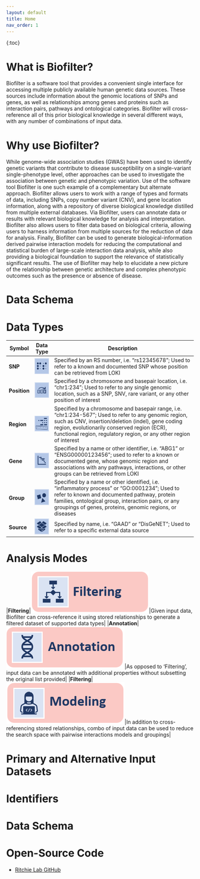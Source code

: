```yaml
---
layout: default
title: Home
nav_order: 1
---
```


{:toc}

# What is Biofilter?
Biofilter is a software tool that provides a convenient single interface for accessing multiple publicly available human genetic data sources. These sources include information about the genomic locations of SNPs and genes, as well as relationships among genes and proteins such as interaction pairs, pathways and ontological categories. Biofilter will cross-reference all of this prior biological knowledge in several different ways, with any number of combinations of input data.


# Why use Biofilter?
While genome-wide association studies (GWAS) have been used to identify genetic variants that contribute to disease susceptibility on a single-variant single-phenotype level, other approaches can be used to investigate the association between genetic and phenotypic variation. Use of the software tool Biofilter is one such example of a complementary but alternate approach. Biofilter allows users to work with a range of types and formats of data, including SNPs, copy number variant (CNV), and gene location information, along with a repository of diverse biological knowledge distilled from multiple external databases. Via Biofilter, users can annotate data or results with relevant biological knowledge for analysis and interpretation.  Biofilter also allows users to filter data based on biological criteria, allowing users to harness information from multiple sources for the reduction of data for analysis. Finally, Biofilter can be used to generate biological-information derived pairwise interaction models for reducing the computational and statistical burden of large-scale interaction data analysis, while also providing a biological foundation to support the relevance of statistically significant results. The use of Biofilter may help to elucidate a new picture of the relationship between genetic architecture and complex phenotypic outcomes such as the presence or absence of disease. 


# Data Schema


# Data Types

|Symbol|Data Type|Description|
|---|---|---|
|**SNP**|![snp](images/data-types/snp.png)|Specified by an RS number, i.e. “rs12345678”; Used to refer to a known and documented SNP whose position can be retrieved from LOKI|
|**Position**|![position](images/data-types/position.png)|Specified by a chromosome and basepair location, i.e. “chr1:234”; Used to refer to any single genomic location, such as a SNP, SNV, rare variant, or any other position of interest|
|**Region**|![region](images/data-types/region.png)|Specified by a chromosome and basepair range, i.e. “chr1:234-567”; Used to refer to any genomic region, such as CNV, insertion/deletion (indel), gene coding region, evolutionarily conserved region (ECR), functional region, regulatory region, or any other region of interest|
|**Gene**|![gene](images/data-types/gene.png)|Specified by a name or other identifier, i.e. “ABG1” or “ENSG00000123456”; used to refer to a known or documented gene, whose genomic region and associations with any pathways, interactions, or other groups can be retrieved from LOKI|
|**Group**|![group](images/data-types/group.png)|Specified by a name or other identified, i.e. “inflammatory process” or “GO:0001234”; Used to refer to known and documented pathway, protein families, ontological group, interaction pairs, or any groupings of genes, proteins, genomic regions, or diseases|
|**Source**|![source](images/data-types/source.png)|Specified by name, i.e. “GAAD” or “DisGeNET”; Used to refer to a specific external data source|

# Analysis Modes

|**Filtering**|![filtering](images/analysis-modes/filtering.png)|Given input data, Biofilter can cross-reference it using stored relationships to generate a filtered dataset of supported data types|
|**Annotation**|![annotation](images/analysis-modes/annotation.png)|As opposed to ‘Filtering’, input data can be annotated with additional properties without subsetting the original list provided|
|**Filtering**|![modeling](images/analysis-modes/modeling.png)|In addition to cross-referencing stored relationships, combo of input data can be used to reduce the search space with pairwise interactions models and groupings|


# Primary and Alternative Input Datasets

# Identifiers




# Data Schema


# Open-Source Code
* [Ritchie Lab GitHub](https://github.com/RitchieLab/biofilter)


